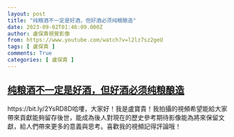 ```yaml
---
layout: post
title: "纯粮酒不一定是好酒，但好酒必须纯粮酿造"
date: 2023-09-02T01:46:09.000Z
author: 盧保貴視覺影像
from: https://www.youtube.com/watch?v=l2lz7sz2geU
tags: [ 盧保貴 ]
comments: True
categories: [ 盧保貴 ]
---
```

<!--1693619169000-->
[纯粮酒不一定是好酒，但好酒必须纯粮酿造](https://www.youtube.com/watch?v=l2lz7sz2geU)
------

<div>
https://bit.ly/2YsRD8D哈嘍，大家好！我是盧寶貴！我拍攝的視頻希望能給大家帶來貢獻能夠留存後世，能成為後人對現在的歷史參考期待影像能為將來保留文獻，給人們帶來更多的意義與思考。喜歡我的視頻記得評論哦！
</div>

